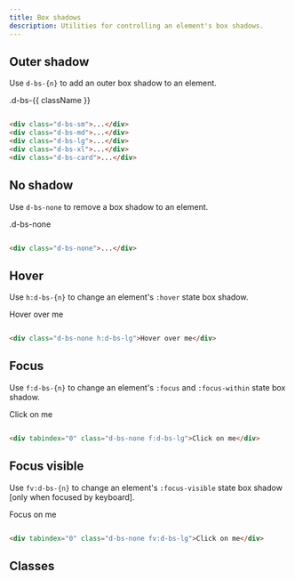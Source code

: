 ```yaml
---
title: Box shadows
description: Utilities for controlling an element's box shadows.
---
```


## Outer shadow

Use `d-bs-{n}` to add an outer box shadow to an element.

<code-well-header class="d-fl-col4 d-flg16 d-bgc-neutral-white d-fw-wrap d-p24 d-w100p d-hmn102" custom>
  <div v-for="className in boxShadowSizes" class="d-fl-center d-p16 d-bar8 d-bgc-secondary d-fs-200 d-fw-bold" :class="`d-bs-${className}`">.d-bs-{{ className }}</div>
</code-well-header>

```html

<div class="d-bs-sm">...</div>
<div class="d-bs-md">...</div>
<div class="d-bs-lg">...</div>
<div class="d-bs-xl">...</div>
<div class="d-bs-card">...</div>
```

## No shadow

Use `d-bs-none` to remove a box shadow to an element.

<code-well-header class="d-fl-center d-p24 d-bgc-neutral-white d-w100p d-hmn102" custom>
  <div class="d-fl-center d-p16 d-bar8 d-bgc-secondary d-fs-200 d-fw-bold d-bs-none">.d-bs-none</div>
</code-well-header>

```html

<div class="d-bs-none">...</div>
```

## Hover

Use `h:d-bs-{n}` to change an element's `:hover` state box shadow.

<code-well-header class="d-fl-center d-p24 d-bgc-neutral-white d-w100p d-hmn102" custom>
  <div class="d-fl-center d-p16 d-bar8 d-bgc-secondary d-fs-200 d-fw-bold d-bs-none h:d-bs-lg">Hover over me</div>
</code-well-header>

```html

<div class="d-bs-none h:d-bs-lg">Hover over me</div>
```

## Focus

Use `f:d-bs-{n}` to change an element's `:focus` and `:focus-within` state box shadow.

<code-well-header class="d-fl-center d-p24 d-bgc-neutral-white d-w100p d-hmn102" custom>
  <div tabindex="0" class="d-fl-center d-p16 d-bar8 d-bgc-secondary d-fs-200 d-fw-bold d-bs-none f:d-bs-lg">Click on me</div>
</code-well-header>

```html

<div tabindex="0" class="d-bs-none f:d-bs-lg">Click on me</div>
```

## Focus visible

Use `fv:d-bs-{n}` to change an element's `:focus-visible` state box shadow [only when focused by keyboard].

<code-well-header class="d-fl-center d-p24 d-bgc-neutral-white d-w100p d-hmn102" custom>
  <div tabindex="0" class="d-fl-center d-p16 d-bar8 d-bgc-secondary d-fs-200 d-fw-bold d-bs-none fv:d-bs-lg">Focus on me</div>
</code-well-header>

```html

<div tabindex="0" class="d-bs-none fv:d-bs-lg">Click on me</div>
```

## Classes

<utility-class-table>
  <template #content>
    <tbody>
      <tr v-for="size in boxShadowSizes">
        <th scope="row" class="d-code--sm d-fc-purple-400">.d-bs-{{ size }}</th>
        <td v-if="size !== 'card'" class="d-code--sm">
            box-shadow: var(--dt-shadow-{{ size }}-0-x) var(--dt-shadow-{{ size }}-0-y) var(--dt-shadow-{{ size }}-0-blur) var(--dt-shadow-{{ size }}-0-spread) var(--dt-shadow-{{ size }}-0-color) !important;
        </td>
        <td v-else class="d-code--sm">
            box-shadow: var(--dt-shadow-card-0-x) var(--dt-shadow-card-0-y) var(--dt-shadow-card-0-blur) var(--dt-shadow-card-0-spread) var(--dt-shadow-card-0-color),<br/>
            var(--dt-shadow-card-1-x) var(--dt-shadow-card-1-y) var(--dt-shadow-card-1-blur) var(--dt-shadow-card-1-spread) var(--dt-shadow-card-1-color),<br/>
            var(--dt-shadow-card-2-x) var(--dt-shadow-card-2-y) var(--dt-shadow-card-2-blur) var(--dt-shadow-card-2-spread) var(--dt-shadow-card-2-color)<br/>
            !important
        </td>
      </tr>
      <tr>
        <th scope="row" class="d-code--sm d-fc-purple-400">.d-bs-none</th>
        <td class="d-code--sm">box-shadow: none !important;</td>
      </tr>
      <tr>
        <th scope="row" class="d-code--sm d-fc-purple-400">.d-bs-unset</th>
        <td class="d-code--sm">box-shadow: unset !important;</td>
      </tr>
    </tbody>
  </template>
</utility-class-table>

<script setup>
const boxShadowSizes = ['sm', 'md', 'lg', 'xl', 'card'];
</script>
